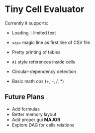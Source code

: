 # Tiny Cell Evaluator

Currently it supports:

* Loading `|` limited text
* `sep=` magic line as first line of CSV file 

* Pretty printing of tables
* `A1` style references inside cells
* Circular-dependency detection
* Basic math ops (+, -, /, *)

## Future Plans

+ Add formulas
+ Better memory layout
+ Add proper gui **MAJOR**
+ Explore DAG for cells relations

